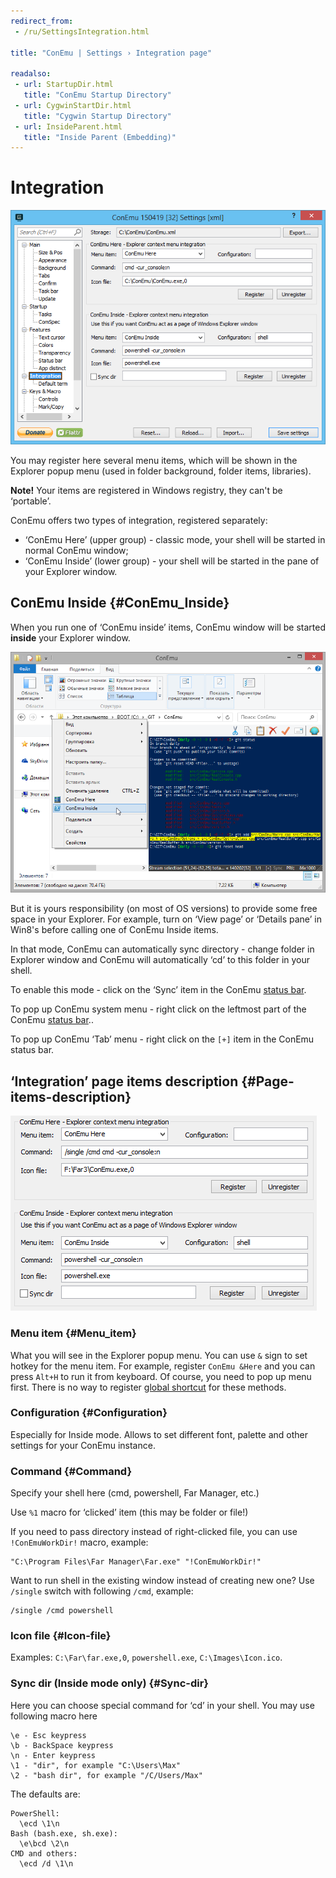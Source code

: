 ```yaml
---
redirect_from:
 - /ru/SettingsIntegration.html

title: "ConEmu | Settings › Integration page"

readalso:
 - url: StartupDir.html
   title: "ConEmu Startup Directory"
 - url: CygwinStartDir.html
   title: "Cygwin Startup Directory"
 - url: InsideParent.html
   title: "Inside Parent (Embedding)"
---
```


# Integration

![ConEmu Settings: Integration](/img/Settings-Integration.png)


You may register here several menu items,
which will be shown in the Explorer popup menu
(used in folder background, folder items, libraries).


**Note!** Your items are registered in Windows registry,
they can't be ‘portable’.


ConEmu offers two types of integration, registered separately:

* ‘ConEmu Here’ (upper group) - classic mode, your shell will be started in normal ConEmu window;
* ‘ConEmu Inside’ (lower group) - your shell will be started in the pane of your Explorer window.


## ConEmu Inside  {#ConEmu_Inside}

When you run one of ‘ConEmu inside’ items,
ConEmu window will be started **inside** your Explorer window.


![ConEmu inside Windows Explorer pane](/img/ConEmuInside.png)

But it is yours responsibility (on most of OS versions)
to provide some free space in your Explorer.
For example, turn on ‘View page’ or ‘Details pane’
in Win8's before calling one of ConEmu Inside items.

In that mode, ConEmu can automatically sync directory -
change folder in Explorer window and ConEmu will
automatically ‘cd’ to this folder in your shell.

To enable this mode - click on the ‘Sync’ item
in the ConEmu [status bar](StatusBar.html).

To pop up ConEmu system menu - right click
on the leftmost part of the ConEmu [status bar](StatusBar.html)..

To pop up ConEmu ‘Tab’ menu - right click on the
<code class="plus">[+]</code> item in the ConEmu status bar.


## ‘Integration’ page items description  {#Page-items-description}

![Integration page items description](/img/Settings-Integration2.png)


### Menu item   {#Menu_item}

What you will see in the Explorer popup menu.
You can use `&` sign to set hotkey for the menu item.
For example, register `ConEmu &Here` and
you can press `Alt+H` to run it from keyboard.
Of course, you need to pop up menu first.
There is no way to register
[global shortcut](GlobalHotKeys.html)
for these methods.


### Configuration   {#Configuration}

Especially for Inside mode. Allows to set different font,
palette and other settings for your ConEmu instance.


### Command   {#Command}

Specify your shell here (cmd, powershell, Far Manager, etc.)

Use `%1` macro for ‘clicked’ item (this may be folder or file!)

If you need to pass directory instead of right-clicked file, you can use `!ConEmuWorkDir!` macro, example:

~~~
"C:\Program Files\Far Manager\Far.exe" "!ConEmuWorkDir!"
~~~

Want to run shell in the existing window instead of creating new one?
Use `/single` switch with following `/cmd`, example:

~~~
/single /cmd powershell
~~~


### Icon file   {#Icon-file}

Examples: `C:\Far\far.exe,0`, `powershell.exe`, `C:\Images\Icon.ico`.


### Sync dir (Inside mode only)   {#Sync-dir}

Here you can choose special command for ‘cd’ in your shell.
You may use following macro here

~~~
\e - Esc keypress
\b - BackSpace keypress
\n - Enter keypress
\1 - "dir", for example "C:\Users\Max"
\2 - "bash dir", for example "/C/Users/Max"
~~~

The defaults are:

~~~
PowerShell:
  \ecd \1\n
Bash (bash.exe, sh.exe):
  \e\bcd \2\n
CMD and others:
  \ecd /d \1\n
~~~
